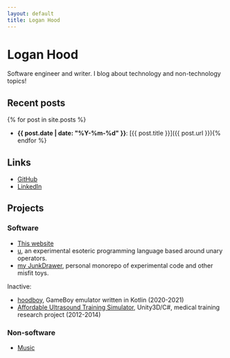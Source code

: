 ```yaml
---
layout: default
title: Logan Hood
---
```


# Logan Hood

Software engineer and writer. I blog about technology and non-technology topics!

## Recent posts

{% for post in site.posts %}
* **{{ post.date | date: "%Y-%m-%d" }}**: [{{ post.title }}]({{ post.url }}){% endfor %}

## Links

* [GitHub](https://github.com/hoodlm)
* [LinkedIn](https://www.linkedin.com/in/logan-hood-87491b78/)

## Projects

### Software

* [This website](./about.html)
* [u](https://github.com/hoodlm/u/tree/main), an experimental esoteric programming language based around unary operators.
* [my JunkDrawer](https://github.com/hoodlm/JunkDrawer), personal monorepo of experimental code and other misfit toys.

Inactive:

* [hoodboy](https://github.com/hoodlm/hoodboy), GameBoy emulator written in Kotlin (2020-2021)
* [Affordable Ultrasound Training Simulator](https://github.com/hoodlm/affordable-medical-ultrasound-training-simulator), Unity3D/C#, medical training research project (2012-2014)

### Non-software

* [Music](./music.html)

